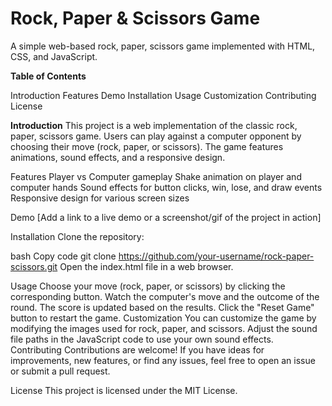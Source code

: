 
# Rock, Paper & Scissors Game
A simple web-based rock, paper, scissors game implemented with HTML, CSS, and JavaScript.

**Table of Contents**

Introduction
Features
Demo
Installation
Usage
Customization
Contributing
License

**Introduction**
This project is a web implementation of the classic rock, paper, scissors game. Users can play against a computer opponent by choosing their move (rock, paper, or scissors). The game features animations, sound effects, and a responsive design.

Features
Player vs Computer gameplay
Shake animation on player and computer hands
Sound effects for button clicks, win, lose, and draw events
Responsive design for various screen sizes

Demo
[Add a link to a live demo or a screenshot/gif of the project in action]

Installation
Clone the repository:

bash
Copy code
git clone https://github.com/your-username/rock-paper-scissors.git
Open the index.html file in a web browser.

Usage
Choose your move (rock, paper, or scissors) by clicking the corresponding button.
Watch the computer's move and the outcome of the round.
The score is updated based on the results.
Click the "Reset Game" button to restart the game.
Customization
You can customize the game by modifying the images used for rock, paper, and scissors.
Adjust the sound file paths in the JavaScript code to use your own sound effects.
Contributing
Contributions are welcome! If you have ideas for improvements, new features, or find any issues, feel free to open an issue or submit a pull request.

License
This project is licensed under the MIT License.
